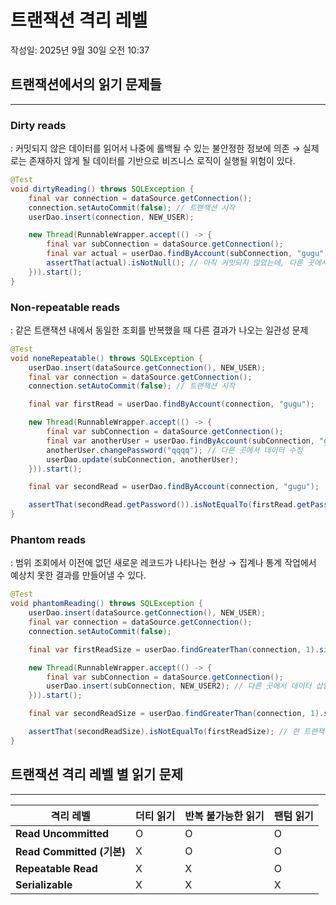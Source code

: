 # 트랜잭션 격리 레벨

작성일: 2025년 9월 30일 오전 10:37

## 트랜잭션에서의 읽기 문제들

---

### Dirty reads

: 커밋되지 않은 데이터를 읽어서 나중에 롤백될 수 있는 불안정한 정보에 의존
→ 실제로는 존재하지 않게 될 데이터를 기반으로 비즈니스 로직이 실행될 위험이 있다.

```java
@Test
void dirtyReading() throws SQLException {
    final var connection = dataSource.getConnection();
    connection.setAutoCommit(false); // 트랜잭션 시작
    userDao.insert(connection, NEW_USER);

    new Thread(RunnableWrapper.accept(() -> {
        final var subConnection = dataSource.getConnection();
        final var actual = userDao.findByAccount(subConnection, "gugu");
        assertThat(actual).isNotNull(); // 아직 커밋되지 않았는데, 다른 곳에서 읽을 수 있다.
    })).start();
}
```

### Non-repeatable reads

: 같은 트랜잭션 내에서 동일한 조회를 반복했을 때 다른 결과가 나오는 일관성 문제

```java
@Test
void noneRepeatable() throws SQLException {
    userDao.insert(dataSource.getConnection(), NEW_USER);
    final var connection = dataSource.getConnection();
    connection.setAutoCommit(false); // 트랜잭션 시작

    final var firstRead = userDao.findByAccount(connection, "gugu");

    new Thread(RunnableWrapper.accept(() -> {
        final var subConnection = dataSource.getConnection();
        final var anotherUser = userDao.findByAccount(subConnection, "gugu");
        anotherUser.changePassword("qqqq"); // 다른 곳에서 데이터 수정
        userDao.update(subConnection, anotherUser);
    })).start();

    final var secondRead = userDao.findByAccount(connection, "gugu");

    assertThat(secondRead.getPassword()).isNotEqualTo(firstRead.getPassword()); // 한 트랜잭션에서 같은 데이터에 대한 두 읽기의 데이터가 다르다.
}
```

### Phantom reads

: 범위 조회에서 이전에 없던 새로운 레코드가 나타나는 현상
→ 집계나 통계 작업에서 예상치 못한 결과를 만들어낼 수 있다.

```java
@Test
void phantomReading() throws SQLException {
    userDao.insert(dataSource.getConnection(), NEW_USER);
    final var connection = dataSource.getConnection();
    connection.setAutoCommit(false);

    final var firstReadSize = userDao.findGreaterThan(connection, 1).size();

    new Thread(RunnableWrapper.accept(() -> {
        final var subConnection = dataSource.getConnection();
        userDao.insert(subConnection, NEW_USER2); // 다른 곳에서 데이터 삽입
    })).start();

    final var secondReadSize = userDao.findGreaterThan(connection, 1).size();

    assertThat(secondReadSize).isNotEqualTo(firstReadSize); // 한 트랜잭션에서 같은 데이터에 대한 두 읽기의 데이터가 다르다.
}
```

## 트랜잭션 격리 레벨 별 읽기 문제

---

| 격리 레벨 | 더티 읽기 | 반복 불가능한 읽기 | 팬텀 읽기 |
| --- | --- | --- | --- |
| **Read Uncommitted** | O | O | O |
| **Read Committed (기본)** | X | O | O |
| **Repeatable Read** | X | X | O |
| **Serializable** | X | X | X |